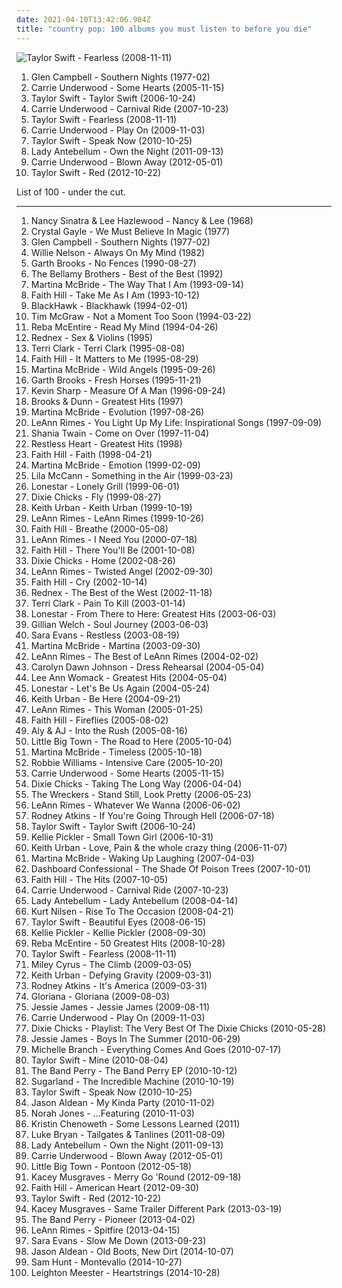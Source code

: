 ```yaml
---
date: 2021-04-10T13:42:06.984Z
title: "country pop: 100 albums you must listen to before you die"
---
```

![Taylor Swift - Fearless (2008-11-11)](https://img.discogs.com/LEhfQKESFmMZavnZUioB59n4kkc=/fit-in/540x491/filters:strip_icc():format(jpeg):mode_rgb():quality(90)/discogs-images/R-3439733-1330445174.jpeg.jpg "Taylor Swift - Fearless (2008-11-11)")
<ol class="albums">
<li data-cover="http://coverartarchive.org/release/834a05ec-4bbc-4276-b797-2ccdf625d648/7331581825-500.jpg" data-tags="country, country pop, contemporary christian, bono, ccm, urban cowboy, pentecostal, the edge, jesus had a penis, dake-bonoist, dake, dake-bonoism, confucius had a penis, listen to u2, dake-bonoistic doctrine, conforms to dake-bonoistic doctrine, moist butt kittens, they always conform to dake-bonoistic doctrine, finis jennings dake, dake-bono, contemporary muslim" role="button">Glen Campbell - Southern Nights (1977-02)</li>
<li data-cover="http://coverartarchive.org/release/a33b9822-9f09-4e19-9d6e-e05af85c727b/5228564975-500.jpg" data-tags="country" role="button">Carrie Underwood - Some Hearts (2005-11-15)</li>
<li data-cover="http://coverartarchive.org/release/09689c80-1ecd-463d-b212-ad252cb138c9/8900302560-500.jpg" data-tags="country" role="button">Taylor Swift - Taylor Swift (2006-10-24)</li>
<li data-cover="http://coverartarchive.org/release/1ae35324-42a2-4cd8-880e-9d810ef964b2/6121102106-500.jpg" data-tags="country" role="button">Carrie Underwood - Carnival Ride (2007-10-23)</li>
<li data-cover="https://img.discogs.com/LEhfQKESFmMZavnZUioB59n4kkc=/fit-in/540x491/filters:strip_icc():format(jpeg):mode_rgb():quality(90)/discogs-images/R-3439733-1330445174.jpeg.jpg" data-tags="country" role="button">Taylor Swift - Fearless (2008-11-11)</li>
<li data-cover="http://coverartarchive.org/release/0b7b7553-1492-49f4-b8bc-3fb482fe4ab2/7911228592-500.jpg" data-tags="country" role="button">Carrie Underwood - Play On (2009-11-03)</li>
<li data-cover="https://img.discogs.com/scURdDHnJxXGhNe3S0C141A8zYQ=/fit-in/310x240/filters:strip_icc():format(jpeg):mode_rgb():quality(90)/discogs-images/R-3774986-1343921934-2320.jpeg.jpg" data-tags="country" role="button">Taylor Swift - Speak Now (2010-10-25)</li>
<li data-cover="https://img.discogs.com/-AaM238cQ-tI0TXoRWXfVNZhdHw=/fit-in/300x265/filters:strip_icc():format(jpeg):mode_rgb():quality(90)/discogs-images/R-9519370-1484442560-7043.jpeg.jpg" data-tags="country" role="button">Lady Antebellum - Own the Night (2011-09-13)</li>
<li data-cover="https://img.discogs.com/wChLj95dyM62qYlsECzUPmYPK0o=/fit-in/600x600/filters:strip_icc():format(jpeg):mode_rgb():quality(90)/discogs-images/R-3575808-1335954973.jpeg.jpg" data-tags="country, country pop" role="button">Carrie Underwood - Blown Away (2012-05-01)</li>
<li data-cover="http://coverartarchive.org/release/90d96ad7-ca44-41f2-bc47-cbc9c762be3b/2432027661-500.jpg" data-tags="pop, country" role="button">Taylor Swift - Red (2012-10-22)</li>
</ol>
List of 100 - under the cut.
<!-- more -->

_________________

<ol class="albums">
<li data-cover="https://img.discogs.com/mybFD7GXpZAwbDkPS_9PVLeBEGo=/fit-in/600x608/filters:strip_icc():format(jpeg):mode_rgb():quality(90)/discogs-images/R-1904441-1507107587-5317.jpeg.jpg" data-tags="oldies, duets" role="button">
Nancy Sinatra & Lee Hazlewood - Nancy & Lee (1968)
</li>
<li data-cover="http://coverartarchive.org/release/6ad8695f-1d29-495f-bdfe-ba67c55e944e/24648265202-500.jpg" data-tags="70s, c gayle" role="button">
Crystal Gayle - We Must Believe In Magic (1977)
</li>
<li data-cover="http://coverartarchive.org/release/834a05ec-4bbc-4276-b797-2ccdf625d648/7331581825-500.jpg" data-tags="country, country pop, contemporary christian, bono, ccm, urban cowboy, pentecostal, the edge, jesus had a penis, dake-bonoist, dake, dake-bonoism, confucius had a penis, listen to u2, dake-bonoistic doctrine, conforms to dake-bonoistic doctrine, moist butt kittens, they always conform to dake-bonoistic doctrine, finis jennings dake, dake-bono, contemporary muslim" role="button">
Glen Campbell - Southern Nights (1977-02)
</li>
<li data-cover="http://coverartarchive.org/release/ca3fc917-deaf-4a15-9cbc-dbf37f9f5e9b/5679177340-500.jpg" data-tags="country" role="button">
Willie Nelson - Always On My Mind (1982)
</li>
<li data-cover="http://coverartarchive.org/release/3b20dc91-cd3c-4df4-93fb-af994c1d61b8/21567489161-500.jpg" data-tags="country" role="button">
Garth Brooks - No Fences (1990-08-27)
</li>
<li data-cover="https://img.discogs.com/GYILPwt0ehej8j56L-6BRJ5y6xo=/fit-in/600x587/filters:strip_icc():format(jpeg):mode_rgb():quality(90)/discogs-images/R-12491953-1536348160-1347.jpeg.jpg" data-tags="usa, compilation, country pop, 00s" role="button">
The Bellamy Brothers - Best of the Best (1992)
</li>
<li data-cover="https://img.discogs.com/ycYgoJHJs2Na9b5nHnML7P_mOW4=/fit-in/596x600/filters:strip_icc():format(jpeg):mode_rgb():quality(90)/discogs-images/R-6671031-1424291933-4912.jpeg.jpg" data-tags="country" role="button">
Martina McBride - The Way That I Am (1993-09-14)
</li>
<li data-cover="http://coverartarchive.org/release/b14a1773-77b9-4f3f-9a7c-77c266affc10/13621729859-500.jpg" data-tags="country" role="button">
Faith Hill - Take Me As I Am (1993-10-12)
</li>
<li data-cover="http://coverartarchive.org/release/65e46e08-39f7-4f7a-9424-da9b1eadf598/24971948566-500.jpg" data-tags="country, 90s, country pop, pop country, 1990s, 90s country, now available on last-fm radio 07q3, guy group, blackhawk, 90s country-pop, 90s country pop, countryalbum" role="button">
BlackHawk - Blackhawk (1994-02-01)
</li>
<li data-cover="http://coverartarchive.org/release/3ddced0c-1256-4934-9a9e-c46f57bafe1c/9375306516-500.jpg" data-tags="country" role="button">
Tim McGraw - Not a Moment Too Soon (1994-03-22)
</li>
<li data-cover="http://coverartarchive.org/release/e0b8ea86-2462-454e-950c-e9428882aa2a/10151666191-500.jpg" data-tags="country" role="button">
Reba McEntire - Read My Mind (1994-04-26)
</li>
<li data-cover="https://img.discogs.com/pAKaNMcVw3-Vj6P_FpeUQ6p6gXo=/fit-in/600x594/filters:strip_icc():format(jpeg):mode_rgb():quality(90)/discogs-images/R-435832-1197757353.jpeg.jpg" data-tags="eurodance" role="button">
Rednex - Sex & Violins (1995)
</li>
<li data-cover="http://coverartarchive.org/release/449e8f48-40a1-3486-886d-ceb3393d1089/22085040754-500.jpg" data-tags="country, terri clark" role="button">
Terri Clark - Terri Clark (1995-08-08)
</li>
<li data-cover="https://img.discogs.com/ZLUz5TPxdgBnxUxba4twgmD_iMo=/fit-in/600x606/filters:strip_icc():format(jpeg):mode_rgb():quality(90)/discogs-images/R-2069946-1262246966.jpeg.jpg" data-tags="country" role="button">
Faith Hill - It Matters to Me (1995-08-29)
</li>
<li data-cover="http://coverartarchive.org/release/8484e5b1-b88f-4ca9-83ec-f466d7982104/22048997148-500.jpg" data-tags="goodcountry, mcbide" role="button">
Martina McBride - Wild Angels (1995-09-26)
</li>
<li data-cover="http://coverartarchive.org/release/053c38a0-1cda-4ccf-a8dd-c1acf8b395de/22060604615-500.jpg" data-tags="country, garth brooks" role="button">
Garth Brooks - Fresh Horses (1995-11-21)
</li>
<li data-cover="http://coverartarchive.org/release/49fd4110-3b0d-41c6-968a-42345e0ee68b/22060725799-500.jpg" data-tags="country pop, modern country, contemporary country" role="button">
Kevin Sharp - Measure Of A Man (1996-09-24)
</li>
<li data-cover="http://coverartarchive.org/release/d9cf6052-0682-4ca3-b89b-4b563d075ea2/21187265585-500.jpg" data-tags="country, brooks and dunn" role="button">
Brooks & Dunn - Greatest Hits (1997)
</li>
<li data-cover="https://img.discogs.com/faB_-tEElnsFZt1mt4QCSLCA_Tk=/fit-in/600x448/filters:strip_icc():format(jpeg):mode_rgb():quality(90)/discogs-images/R-8648129-1466040642-2252.jpeg.jpg" data-tags="country, female vocalists, country pop, pop country, 90s country, country-crossover, country divas, ladies of country, 90s country-pop, 90s country pop, m bride" role="button">
Martina McBride - Evolution (1997-08-26)
</li>
<li data-cover="https://img.discogs.com/wcHWm7ZN0DmVzC3W0dfV4CJybbk=/fit-in/600x523/filters:strip_icc():format(jpeg):mode_rgb():quality(90)/discogs-images/R-9029127-1586477800-6585.jpeg.jpg" data-tags="country" role="button">
LeAnn Rimes - You Light Up My Life: Inspirational Songs (1997-09-09)
</li>
<li data-cover="http://coverartarchive.org/release/9414114a-422b-460d-834d-be1e189bee4f/1120191755-500.jpg" data-tags="shania twain, country" role="button">
Shania Twain - Come on Over (1997-11-04)
</li>
<li data-cover="http://coverartarchive.org/release/f42ed420-5df1-44d5-a9fd-9b571002ebb9/26646573035-500.jpg" data-tags="pop, country" role="button">
Restless Heart - Greatest Hits (1998)
</li>
<li data-cover="https://img.discogs.com/s4m95FOuORiQxm4FwcIzHreL84I=/fit-in/600x597/filters:strip_icc():format(jpeg):mode_rgb():quality(90)/discogs-images/R-9591069-1573305772-6225.jpeg.jpg" data-tags="country" role="button">
Faith Hill - Faith (1998-04-21)
</li>
<li data-cover="http://coverartarchive.org/release/1d845523-a674-406a-a93d-2b66c1329169/26642280411-500.jpg" data-tags="country, female vocalists, 90s, country pop, pop country, 1990s, 90s country, country-crossover, country divas, ladies of country, 90s country-pop, favorite artist-band, 90s country pop, m bride" role="button">
Martina McBride - Emotion (1999-02-09)
</li>
<li data-cover="https://img.discogs.com/LnZRfP6dbn1qNC3tdq_oFmP5GMY=/fit-in/600x587/filters:strip_icc():format(jpeg):mode_rgb():quality(90)/discogs-images/R-1999964-1594649010-8870.jpeg.jpg" data-tags="country, country pop, new traditionalist country, l cann" role="button">
Lila McCann - Something in the Air (1999-03-23)
</li>
<li data-cover="https://img.discogs.com/na6SCvM0UqeDH4JbLATHyNmVPoM=/fit-in/600x601/filters:strip_icc():format(jpeg):mode_rgb():quality(90)/discogs-images/R-2377099-1280471658.jpeg.jpg" data-tags="country" role="button">
Lonestar - Lonely Grill (1999-06-01)
</li>
<li data-cover="http://coverartarchive.org/release/c464169f-eec9-3406-9690-5e5667ec091d/6201889696-500.jpg" data-tags="country" role="button">
Dixie Chicks - Fly (1999-08-27)
</li>
<li data-cover="http://coverartarchive.org/release/6604e34d-932e-4c16-afae-829ccf920fd7/21568214110-500.jpg" data-tags="country" role="button">
Keith Urban - Keith Urban (1999-10-19)
</li>
<li data-cover="https://img.discogs.com/0IYWJXJxnn8Ns7-7qg5ZtJFvSo8=/fit-in/600x931/filters:strip_icc():format(jpeg):mode_rgb():quality(90)/discogs-images/R-11806914-1522702106-2622.jpeg.jpg" data-tags="country, country pop" role="button">
LeAnn Rimes - LeAnn Rimes (1999-10-26)
</li>
<li data-cover="https://img.discogs.com/FVqQKfvmlWg9qr9gQTtyiEybOS4=/fit-in/505x379/filters:strip_icc():format(jpeg):mode_rgb():quality(90)/discogs-images/R-9017805-1473510456-2459.jpeg.jpg" data-tags="country" role="button">
Faith Hill - Breathe (2000-05-08)
</li>
<li data-cover="https://img.discogs.com/1W0VNVjD24tviPLcPvTdgAwnVew=/fit-in/500x496/filters:strip_icc():format(jpeg):mode_rgb():quality(90)/discogs-images/R-2397609-1420294713-2113.jpeg.jpg" data-tags="country" role="button">
LeAnn Rimes - I Need You (2000-07-18)
</li>
<li data-cover="https://img.discogs.com/QQzPWq86GhQz5OZkC51lc_U2mMc=/fit-in/600x594/filters:strip_icc():format(jpeg):mode_rgb():quality(90)/discogs-images/R-4123011-1587673975-8348.jpeg.jpg" data-tags="country" role="button">
Faith Hill - There You'll Be (2001-10-08)
</li>
<li data-cover="http://coverartarchive.org/release/d65493ed-9fae-3381-b57d-8e50596c72cd/14014357566-500.jpg" data-tags="country" role="button">
Dixie Chicks - Home (2002-08-26)
</li>
<li data-cover="https://img.discogs.com/N3e-LAaWsbFWgk10Sqbkj3mL2qY=/fit-in/600x499/filters:strip_icc():format(jpeg):mode_rgb():quality(90)/discogs-images/R-9941242-1493824552-6901.jpeg.jpg" data-tags="country" role="button">
LeAnn Rimes - Twisted Angel (2002-09-30)
</li>
<li data-cover="http://coverartarchive.org/release/b4559308-a761-3279-8243-35952f3aeb7a/19438296770-500.jpg" data-tags="country" role="button">
Faith Hill - Cry (2002-10-14)
</li>
<li data-cover="http://coverartarchive.org/release/f51dc5d8-9ede-474e-a5d5-6ac95dd6112a/21859992537-500.jpg" data-tags="dance" role="button">
Rednex - The Best of the West (2002-11-18)
</li>
<li data-cover="http://coverartarchive.org/release/cd41f0f3-6bd8-4660-bbbf-a9252e854b31/22085445410-500.jpg" data-tags="country" role="button">
Terri Clark - Pain To Kill (2003-01-14)
</li>
<li data-cover="http://coverartarchive.org/release/34fbc14f-b370-4f93-91b8-f618df11f216/2728617775-500.jpg" data-tags="country pop, modern country, pop country, 90s country, 5 star albums, lonestar, 90s country-pop" role="button">
Lonestar - From There to Here: Greatest Hits (2003-06-03)
</li>
<li data-cover="http://coverartarchive.org/release/b6f84cbc-afff-36c1-9eab-8da0633c7c6c/2255166850-500.jpg" data-tags="alt-country" role="button">
Gillian Welch - Soul Journey (2003-06-03)
</li>
<li data-cover="https://img.discogs.com/rrjCG_LQJJWy28UlNf8tbZtd-TU=/fit-in/600x597/filters:strip_icc():format(jpeg):mode_rgb():quality(90)/discogs-images/R-7660041-1529240943-9407.jpeg.jpg" data-tags="country" role="button">
Sara Evans - Restless (2003-08-19)
</li>
<li data-cover="https://img.discogs.com/rnQVk8md3NB1fsg8Zqrb_a1UB0c=/fit-in/600x602/filters:strip_icc():format(jpeg):mode_rgb():quality(90)/discogs-images/R-2471077-1286280855.jpeg.jpg" data-tags="country" role="button">
Martina McBride - Martina (2003-09-30)
</li>
<li data-cover="http://coverartarchive.org/release/f4c76621-26e8-4c79-b449-f210eeb539b6/17468658946-500.jpg" data-tags="country" role="button">
LeAnn Rimes - The Best of LeAnn Rimes (2004-02-02)
</li>
<li data-cover="http://coverartarchive.org/release/2a9ad70a-e265-4dd7-b2ef-32ab61366bf8/9075778475-500.jpg" data-tags="carolyn dawn johnson, country" role="button">
Carolyn Dawn Johnson - Dress Rehearsal (2004-05-04)
</li>
<li data-cover="http://coverartarchive.org/release/5e14fd81-1fe8-491c-b128-b21b8033499a/21278155542-500.jpg" data-tags="country" role="button">
Lee Ann Womack - Greatest Hits (2004-05-04)
</li>
<li data-cover="http://coverartarchive.org/release/c97d7799-66e5-46c7-a912-b68b6aca689c/21568671509-500.jpg" data-tags="country" role="button">
Lonestar - Let's Be Us Again (2004-05-24)
</li>
<li data-cover="http://coverartarchive.org/release/99bfcd40-b086-41f7-83d7-786fbbb3c99b/26696949744-500.jpg" data-tags="country" role="button">
Keith Urban - Be Here (2004-09-21)
</li>
<li data-cover="https://img.discogs.com/mLXYaVo2oQ_Yd8aR6o7TdC-tguU=/fit-in/600x497/filters:strip_icc():format(jpeg):mode_rgb():quality(90)/discogs-images/R-6653521-1423936681-9804.jpeg.jpg" data-tags="country" role="button">
LeAnn Rimes - This Woman (2005-01-25)
</li>
<li data-cover="http://coverartarchive.org/release/6174cef4-1447-4936-8454-e90a7f1cb1a6/28236503054-500.jpg" data-tags="country" role="button">
Faith Hill - Fireflies (2005-08-02)
</li>
<li data-cover="http://coverartarchive.org/release/14acfbcf-3a1b-4dad-bf31-fae0525aeed2/22195854394-500.jpg" data-tags="pop, alternative, alternative rock" role="button">
Aly & AJ - Into the Rush (2005-08-16)
</li>
<li data-cover="http://coverartarchive.org/release/538329ea-1087-4ef6-800e-d9069cabd299/19388646151-500.jpg" data-tags="country" role="button">
Little Big Town - The Road to Here (2005-10-04)
</li>
<li data-cover="https://img.discogs.com/vp8uU0eODPZwdO20KExRLFCdf2A=/fit-in/600x590/filters:strip_icc():format(jpeg):mode_rgb():quality(90)/discogs-images/R-7671878-1446403018-2382.jpeg.jpg" data-tags="country" role="button">
Martina McBride - Timeless (2005-10-18)
</li>
<li data-cover="http://coverartarchive.org/release/d304d0ae-4937-30a9-9ea7-656a8d92860b/1413448182-500.jpg" data-tags="pop, robbie williams" role="button">
Robbie Williams - Intensive Care (2005-10-20)
</li>
<li data-cover="http://coverartarchive.org/release/a33b9822-9f09-4e19-9d6e-e05af85c727b/5228564975-500.jpg" data-tags="country" role="button">
Carrie Underwood - Some Hearts (2005-11-15)
</li>
<li data-cover="https://img.discogs.com/4QzVpu_GvEwZgSwY_OS5phfkCTk=/fit-in/167x167/filters:strip_icc():format(jpeg):mode_rgb():quality(90)/discogs-images/R-3362092-1327361300.jpeg.jpg" data-tags="country" role="button">
Dixie Chicks - Taking The Long Way (2006-04-04)
</li>
<li data-cover="https://img.discogs.com/xFrIQJnXSfVK9N_bCXR9rvb9uJk=/fit-in/445x450/filters:strip_icc():format(jpeg):mode_rgb():quality(90)/discogs-images/R-1402301-1216632404.jpeg.jpg" data-tags="country" role="button">
The Wreckers - Stand Still, Look Pretty (2006-05-23)
</li>
<li data-cover="http://coverartarchive.org/release/1d9981b1-c76e-3722-8609-85189cc6a883/15319900299-500.jpg" data-tags="country, female vocalists, singer-songwriter, 00s" role="button">
LeAnn Rimes - Whatever We Wanna (2006-06-02)
</li>
<li data-cover="http://coverartarchive.org/release/64428544-ade7-4a82-ac93-8f797990bfe9/15750719475-500.jpg" data-tags="country, sweet songs" role="button">
Rodney Atkins - If You're Going Through Hell (2006-07-18)
</li>
<li data-cover="http://coverartarchive.org/release/09689c80-1ecd-463d-b212-ad252cb138c9/8900302560-500.jpg" data-tags="country" role="button">
Taylor Swift - Taylor Swift (2006-10-24)
</li>
<li data-cover="http://coverartarchive.org/release/b75d84c9-0c2a-4f3e-80e3-8c385efd63c0/25970432695-500.jpg" data-tags="country" role="button">
Kellie Pickler - Small Town Girl (2006-10-31)
</li>
<li data-cover="https://img.discogs.com/cbWRBO7bQYZ29szzE21aUJO2Nko=/fit-in/596x597/filters:strip_icc():format(jpeg):mode_rgb():quality(90)/discogs-images/R-877510-1304419569.jpeg.jpg" data-tags="country" role="button">
Keith Urban - Love, Pain & the whole crazy thing (2006-11-07)
</li>
<li data-cover="http://coverartarchive.org/release/753a59e5-a7a8-4f11-82ef-b56d6c8b874d/27672960630-500.jpg" data-tags="country" role="button">
Martina McBride - Waking Up Laughing (2007-04-03)
</li>
<li data-cover="https://img.discogs.com/WOF7raIoLouZaJKqPANneAjx6o8=/fit-in/500x500/filters:strip_icc():format(jpeg):mode_rgb():quality(90)/discogs-images/R-3999652-1351882712-6546.jpeg.jpg" data-tags="acoustic" role="button">
Dashboard Confessional - The Shade Of Poison Trees (2007-10-01)
</li>
<li data-cover="http://coverartarchive.org/release/dc56dfd8-b72f-499f-bfe4-e20d2e680067/17234830279-500.jpg" data-tags="country" role="button">
Faith Hill - The Hits (2007-10-05)
</li>
<li data-cover="http://coverartarchive.org/release/1ae35324-42a2-4cd8-880e-9d810ef964b2/6121102106-500.jpg" data-tags="country" role="button">
Carrie Underwood - Carnival Ride (2007-10-23)
</li>
<li data-cover="https://img.discogs.com/20jVDulzuFingwCKr6c21N83ecs=/fit-in/600x600/filters:strip_icc():format(jpeg):mode_rgb():quality(90)/discogs-images/R-1608105-1231859074.jpeg.jpg" data-tags="country" role="button">
Lady Antebellum - Lady Antebellum (2008-04-14)
</li>
<li data-cover="https://img.discogs.com/iBznMpJFkmxMSdLLL8KVpRWYlyg=/fit-in/600x607/filters:strip_icc():format(jpeg):mode_rgb():quality(90)/discogs-images/R-1331713-1246226768.jpeg.jpg" data-tags="kurt nilsen" role="button">
Kurt Nilsen - Rise To The Occasion (2008-04-21)
</li>
<li data-cover="http://coverartarchive.org/release/0d741fcf-1210-4b90-a165-d37abdb06511/8901648071-500.jpg" data-tags="pop, country, female vocalists" role="button">
Taylor Swift - Beautiful Eyes (2008-06-15)
</li>
<li data-cover="http://coverartarchive.org/release/8cd145f5-a5f1-44e7-b4aa-6951dcc57952/25970423591-500.jpg" data-tags="country" role="button">
Kellie Pickler - Kellie Pickler (2008-09-30)
</li>
<li data-cover="http://coverartarchive.org/release/7e6552ed-7c89-4fb1-9db4-d8c4e11c7624/10151861745-500.jpg" data-tags="reba mcentire-50 hits" role="button">
Reba McEntire - 50 Greatest Hits (2008-10-28)
</li>
<li data-cover="https://img.discogs.com/LEhfQKESFmMZavnZUioB59n4kkc=/fit-in/540x491/filters:strip_icc():format(jpeg):mode_rgb():quality(90)/discogs-images/R-3439733-1330445174.jpeg.jpg" data-tags="country" role="button">
Taylor Swift - Fearless (2008-11-11)
</li>
<li data-cover="http://coverartarchive.org/release/5912f8e6-fa41-481b-a434-e766a17df497/4767018368-500.jpg" data-tags="miley cyrus" role="button">
Miley Cyrus - The Climb (2009-03-05)
</li>
<li data-cover="http://coverartarchive.org/release/afd85101-c717-4d44-97ce-c533da9cc377/14920368979-500.jpg" data-tags="country" role="button">
Keith Urban - Defying Gravity (2009-03-31)
</li>
<li data-cover="http://coverartarchive.org/release/17313ca7-d200-4f04-993a-eaec731083b0/23737640405-500.jpg" data-tags="country" role="button">
Rodney Atkins - It's America (2009-03-31)
</li>
<li data-cover="https://img.discogs.com/g4P_85i4os0onW_ADNpUL27DLwM=/fit-in/500x500/filters:strip_icc():format(jpeg):mode_rgb():quality(90)/discogs-images/R-3151386-1318138761.jpeg.jpg" data-tags="country" role="button">
Gloriana - Gloriana (2009-08-03)
</li>
<li data-cover="http://coverartarchive.org/release/564a868a-aaff-4396-a75e-f27613dc886d/4227327754-500.jpg" data-tags="country, pop, dance" role="button">
Jessie James - Jessie James (2009-08-11)
</li>
<li data-cover="http://coverartarchive.org/release/0b7b7553-1492-49f4-b8bc-3fb482fe4ab2/7911228592-500.jpg" data-tags="country" role="button">
Carrie Underwood - Play On (2009-11-03)
</li>
<li data-cover="http://coverartarchive.org/release/4e62da04-6192-4980-a30f-b173d12f9276/22443264500-500.jpg" data-tags="country" role="button">
Dixie Chicks - Playlist: The Very Best Of The Dixie Chicks (2010-05-28)
</li>
<li data-cover="http://coverartarchive.org/release/ad7bdd58-7822-4e72-aafe-b82f4a494918/3387936517-500.jpg" data-tags="pop, country pop, jessie james" role="button">
Jessie James - Boys In The Summer (2010-06-29)
</li>
<li data-cover="http://coverartarchive.org/release/553872be-6bfa-3dcc-941e-10d126aab66a/14247286471-500.jpg" data-tags="country pop" role="button">
Michelle Branch - Everything Comes And Goes (2010-07-17)
</li>
<li data-cover="https://img.discogs.com/j7Kn7dzkFMwNe_Nju7W3N5sptEo=/fit-in/600x600/filters:strip_icc():format(jpeg):mode_rgb():quality(90)/discogs-images/R-8818776-1469436766-8082.jpeg.jpg" data-tags="taylor swift" role="button">
Taylor Swift - Mine (2010-08-04)
</li>
<li data-cover="http://coverartarchive.org/release/2be90de4-791d-4799-b70e-0f0891fd4871/10220409119-500.jpg" data-tags="country, female vocalists" role="button">
The Band Perry - The Band Perry EP (2010-10-12)
</li>
<li data-cover="http://coverartarchive.org/release/57877bb1-4a05-448b-a37e-41649ea99e35/10798226561-500.jpg" data-tags="country" role="button">
Sugarland - The Incredible Machine (2010-10-19)
</li>
<li data-cover="https://img.discogs.com/scURdDHnJxXGhNe3S0C141A8zYQ=/fit-in/310x240/filters:strip_icc():format(jpeg):mode_rgb():quality(90)/discogs-images/R-3774986-1343921934-2320.jpeg.jpg" data-tags="country" role="button">
Taylor Swift - Speak Now (2010-10-25)
</li>
<li data-cover="http://coverartarchive.org/release/91b48d70-bce1-4806-880c-a2b1488ac877/2663859177-500.jpg" data-tags="country, country rock" role="button">
Jason Aldean - My Kinda Party (2010-11-02)
</li>
<li data-cover="https://img.discogs.com/olt-pzPNw2Pu1OWKvLg7Ixno8tI=/fit-in/600x600/filters:strip_icc():format(jpeg):mode_rgb():quality(90)/discogs-images/R-9494865-1481560236-2782.jpeg.jpg" data-tags="norah jones" role="button">
Norah Jones - ...Featuring (2010-11-03)
</li>
<li data-cover="http://coverartarchive.org/release/2155242f-ac29-4f26-9978-ada9115a8bf9/27573283493-500.jpg" data-tags="pop, country, country pop, pop country, 10s, 2010s" role="button">
Kristin Chenoweth - Some Lessons Learned (2011)
</li>
<li data-cover="http://coverartarchive.org/release/c1647ae7-993c-4b98-83bd-36b1003342b1/3499102791-500.jpg" data-tags="country" role="button">
Luke Bryan - Tailgates & Tanlines (2011-08-09)
</li>
<li data-cover="https://img.discogs.com/-AaM238cQ-tI0TXoRWXfVNZhdHw=/fit-in/300x265/filters:strip_icc():format(jpeg):mode_rgb():quality(90)/discogs-images/R-9519370-1484442560-7043.jpeg.jpg" data-tags="country" role="button">
Lady Antebellum - Own the Night (2011-09-13)
</li>
<li data-cover="https://img.discogs.com/wChLj95dyM62qYlsECzUPmYPK0o=/fit-in/600x600/filters:strip_icc():format(jpeg):mode_rgb():quality(90)/discogs-images/R-3575808-1335954973.jpeg.jpg" data-tags="country, country pop" role="button">
Carrie Underwood - Blown Away (2012-05-01)
</li>
<li data-cover="http://coverartarchive.org/release/fc6ba0f1-7ac6-4e47-8680-3590668d0b72/1024561249-500.jpg" data-tags="country" role="button">
Little Big Town - Pontoon (2012-05-18)
</li>
<li data-cover="http://coverartarchive.org/release/1768bc0e-8a89-437c-874d-7db6d5693879/14534292856-500.jpg" data-tags="country" role="button">
Kacey Musgraves - Merry Go 'Round (2012-09-18)
</li>
<li data-cover="https://img.discogs.com/2Fq6Y1VNk-g_z-Ee82QNqzJlSdQ=/fit-in/600x602/filters:strip_icc():format(jpeg):mode_rgb():quality(90)/discogs-images/R-3163382-1609127009-9982.jpeg.jpg" data-tags="country pop, 10s, 2010s, ladies of country, 10s country" role="button">
Faith Hill - American Heart (2012-09-30)
</li>
<li data-cover="http://coverartarchive.org/release/90d96ad7-ca44-41f2-bc47-cbc9c762be3b/2432027661-500.jpg" data-tags="pop, country" role="button">
Taylor Swift - Red (2012-10-22)
</li>
<li data-cover="http://coverartarchive.org/release/024abf44-0f50-4369-bcd6-ea7017d40474/14533802813-500.jpg" data-tags="country" role="button">
Kacey Musgraves - Same Trailer Different Park (2013-03-19)
</li>
<li data-cover="http://coverartarchive.org/release/44c22b01-d045-4759-b0f9-e0c30b3ab124/6893165050-500.jpg" data-tags="country" role="button">
The Band Perry - Pioneer (2013-04-02)
</li>
<li data-cover="http://coverartarchive.org/release/17a0eaf2-f9fa-46a8-a47b-2e246c694c68/4083442459-500.jpg" data-tags="country" role="button">
LeAnn Rimes - Spitfire (2013-04-15)
</li>
<li data-cover="http://coverartarchive.org/release/dfaf46c6-d2b5-4a67-9113-705b982fb4d9/5633586543-500.jpg" data-tags="country, country pop, sara evans -slow me down" role="button">
Sara Evans - Slow Me Down (2013-09-23)
</li>
<li data-cover="http://coverartarchive.org/release/9995defc-83f0-4986-8034-37a351c9d8f5/8535696317-500.jpg" data-tags="drone, meme, mucore" role="button">
Jason Aldean - Old Boots, New Dirt (2014-10-07)
</li>
<li data-cover="http://coverartarchive.org/release/3757c03f-d849-4f8f-a4c7-726904ef8fb0/25348040175-500.jpg" data-tags="not country, not sexy" role="button">
Sam Hunt - Montevallo (2014-10-27)
</li>
<li data-cover="http://coverartarchive.org/release/97c9644e-e32c-4216-875e-7ae390e63571/8451772893-500.jpg" data-tags="folk" role="button">
Leighton Meester - Heartstrings (2014-10-28)
</li>
</ol>